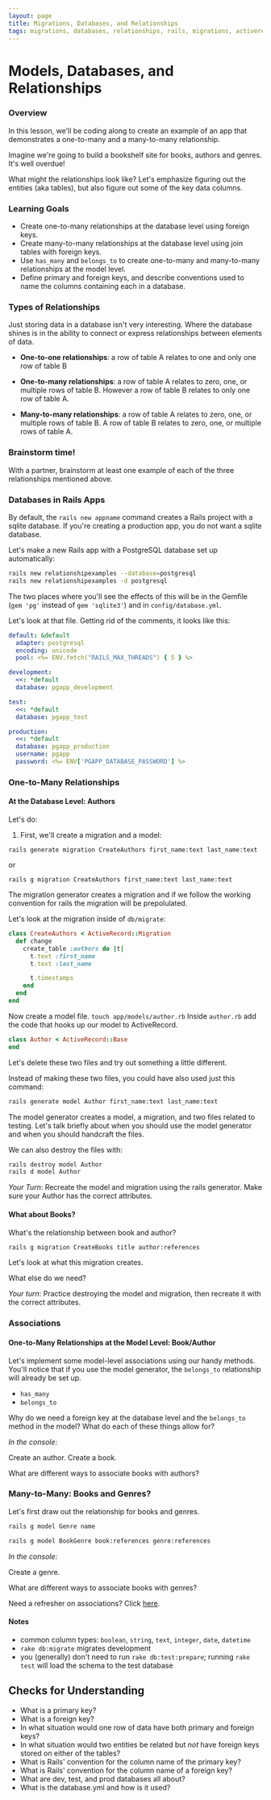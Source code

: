 ```yaml
---
layout: page
title: Migrations, Databases, and Relationships
tags: migrations, databases, relationships, rails, migrations, activerecord
---
```


# Models, Databases, and Relationships

### Overview

In this lesson, we'll be coding along to create an example of an app that demonstrates a one-to-many and a many-to-many relationship. 

Imagine we're going to build a bookshelf site for books, authors and genres. It's well overdue!

What might the relationships look like? Let's emphasize figuring out the entities (aka tables), but also figure out some of the key data columns.

### Learning Goals

* Create one-to-many relationships at the database level using foreign keys.
* Create many-to-many relationships at the database level using join tables with foreign keys.
* Use `has_many` and `belongs_to` to create one-to-many and many-to-many relationships at the model level.
* Define primary and foreign keys, and describe conventions used to name the columns containing each in a database.

### Types of Relationships

Just storing data in a database isn't very interesting. Where the database shines is in the ability to connect or express relationships between elements of data.

* **One-to-one relationships**: a row of table A relates to one and only one row of table B

* **One-to-many relationships**: a row of table A relates to zero, one, or multiple rows of table B. However a row of table B relates to only one row of table A.

* **Many-to-many relationships**: a row of table A relates to zero, one, or multiple rows of table B. A row of table B relates to zero, one, or multiple rows of table A.

### Brainstorm time!

With a partner, brainstorm at least one example of each of the three relationships mentioned above. 

### Databases in Rails Apps

By default, the `rails new appname` command creates a Rails project with a sqlite database. If you're creating a production app, you do not want a sqlite database. 

Let's make a new Rails app with a PostgreSQL database set up automatically:

```bash
rails new relationshipexamples --database=postgresql
rails new relationshipexamples -d postgresql
```

The two places where you'll see the effects of this will be in the Gemfile (`gem 'pg'` instead of `gem 'sqlite3'`) and in `config/database.yml`.

Let's look at that file. Getting rid of the comments, it looks like this:

```yaml
default: &default
  adapter: postgresql
  encoding: unicode
  pool: <%= ENV.fetch("RAILS_MAX_THREADS") { 5 } %>

development:
  <<: *default
  database: pgapp_development

test:
  <<: *default
  database: pgapp_test

production:
  <<: *default
  database: pgapp_production
  username: pgapp
  password: <%= ENV['PGAPP_DATABASE_PASSWORD'] %>
```

### One-to-Many Relationships

#### At the Database Level: Authors

Let's do:

1. First, we'll create a migration and a model:

`rails generate migration CreateAuthors first_name:text last_name:text`

or 

`rails g migration CreateAuthors first_name:text last_name:text`

The migration generator creates a migration and if we follow the working convention for rails the migration will be prepolulated.

Let's look at the migration inside of `db/migrate`:

```ruby
class CreateAuthors < ActiveRecord::Migration
  def change
    create_table :authors do |t|
      t.text :first_name
      t.text :last_name

      t.timestamps
    end
  end
end
```

Now create a model file. `touch app/models/author.rb`
Inside `author.rb` add the code that hooks up our model to ActiveRecord.

```ruby
class Author < ActiveRecord::Base
end
```

Let's delete these two files and try out something a little different. 

Instead of making these two files, you could have also used just this command: 

```bash
rails generate model Author first_name:text last_name:text
```

The model generator creates a model, a migration, and two files related to testing. Let's talk briefly about when you should use the model generator and when you should handcraft the files. 

We can also destroy the files with:

```bash
rails destroy model Author
rails d model Author
```

*Your Turn*: Recreate the model and migration using the rails generator. Make sure your Author has the correct attributes. 

#### What about Books?

What's the relationship between book and author? 

```bash
rails g migration CreateBooks title author:references
```

Let's look at what this migration creates.

What else do we need? 

*Your turn*: Practice destroying the model and migration, then recreate it with the correct attributes. 

### Associations

#### One-to-Many Relationships at the Model Level: Book/Author

Let's implement some model-level associations using our handy methods. You'll notice that if you use the model generator, the `belongs_to` relationship will already be set up. 

* `has_many`
* `belongs_to`

Why do we need a foreign key at the database level and the `belongs_to` method in the model? What do each of these things allow for? 

*In the console*:

Create an author. Create a book. 

What are different ways to associate books with authors? 

### Many-to-Many: Books and Genres?

Let's first draw out the relationship for books and genres. 

```bash
rails g model Genre name
```

```bash
rails g model BookGenre book:references genre:references
```

*In the console*:

Create a genre. 

What are different ways to associate books with genres? 

Need a refresher on associations? Click [here](http://guides.rubyonrails.org/association_basics.html).

#### Notes

* common column types: `boolean`, `string`, `text`, `integer`, `date`, `datetime`
* `rake db:migrate` migrates development
* you (generally) don't need to run `rake db:test:prepare`; running `rake test` will load the schema to the test database

## Checks for Understanding

* What is a primary key?
* What is a foreign key?
* In what situation would one row of data have both primary and foreign keys?
* In what situation would two entities be related but *not* have foreign keys stored on either of the tables?
* What is Rails' convention for the column name of the primary key?
* What is Rails' convention for the column name of a foreign key?
* What are dev, test, and prod databases all about?
* What is the database.yml and how is it used?
